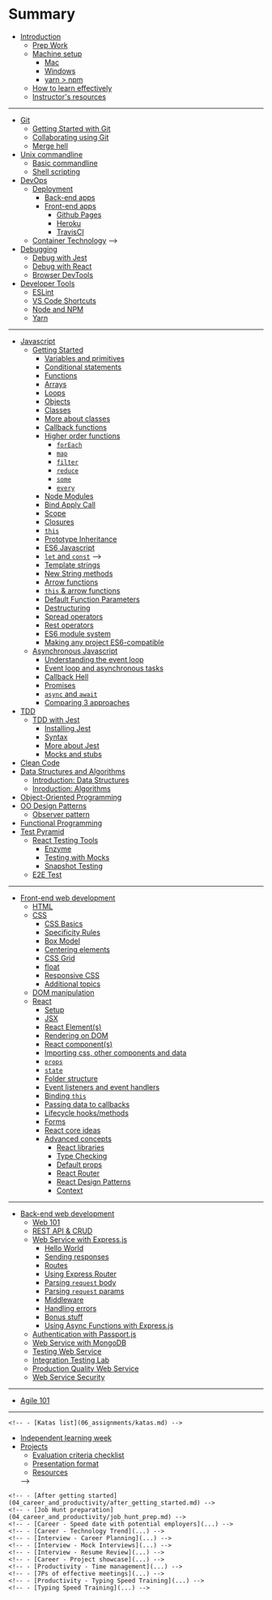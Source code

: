 # Summary

- [Introduction](README.md)
	<!-- - [Goals](goals_and_objectives.md) -->
	- [Prep Work](00_prep_work/readme.md)
	- [Machine setup](01_programming_fundamentals/machine_setup/readme.md)
		- [Mac](01_programming_fundamentals/machine_setup/mac.md)
		- [Windows](01_programming_fundamentals/machine_setup/windows.md)
		- [yarn > npm](02_web_development_back_end/nodejs/npm_vs_yarn.md)
	- [How to learn effectively](01_programming_fundamentals/learning_to_learn.md)
	- [Instructor's resources](instructors_resources.md)
----
- [Git](01_programming_fundamentals/git/readme.md)
	- [Getting Started with Git](01_programming_fundamentals/git/basic_git_1.md)
	- [Collaborating using Git](01_programming_fundamentals/git/basic_git_2.md)
	- [Merge hell](01_programming_fundamentals/git/merge_hell.md)
	<!-- - [Advanced git](01_programming_fundamentals/git/advanced_git.md) -->
- [Unix commandline](01_programming_fundamentals/commandline/readme.md)
	- [Basic commandline](01_programming_fundamentals/commandline/commandline_basics.md)
	- [Shell scripting](01_programming_fundamentals/commandline/shell_scripting.md)
- [DevOps](01_programming_fundamentals/devops/readme.md)
	- [Deployment](01_programming_fundamentals/devops/deployment/readme.md)
		- [Back-end apps](01_programming_fundamentals/devops/deployment/back_end/readme.md)
		- [Front-end apps](01_programming_fundamentals/devops/deployment/front_end/readme.md)
			- [Github Pages](01_programming_fundamentals/devops/deployment/front_end/github_pages.md)
			- [Heroku](01_programming_fundamentals/devops/deployment/front_end/react_heroku.md)
			- [TravisCI](01_programming_fundamentals/devops/deployment/front_end/travis_ci.md)
	- [Container Technology](01_programming_fundamentals/devops/containers.md) -->
		<!-- - [Managing Secrets](01_programming_fundamentals/devops/deployment/config_secrets.md) -->
	<!-- - [CI and CD](01_programming_fundamentals/devops/ci_and_cd.md) -->
- [Debugging](01_programming_fundamentals/debugging/readme.md)
	- [Debug with Jest](01_programming_fundamentals/debugging/debug_jest.md)
	- [Debug with React](01_programming_fundamentals/debugging/debug_react.md)
	- [Browser DevTools](01_programming_fundamentals/debugging/browser_devtools.md)
- [Developer Tools](08_developer_tools/readme.md)
	- [ESLint](08_developer_tools/eslint.md)
	- [VS Code Shortcuts](08_developer_tools/vs_code_shortcuts.md)
	- [Node and NPM](08_developer_tools/node_and_npm.md)
	- [Yarn](08_developer_tools/npm_vs_yarn.md)
----
- [Javascript](01_programming_fundamentals/javascript/readme.md)
	- [Getting Started](01_programming_fundamentals/javascript/javascript_getting_started.md)
		- [Variables and primitives](01_programming_fundamentals/javascript/variables_and_primitives.md)
		- [Conditional statements](01_programming_fundamentals/javascript/conditional_statements.md)
		- [Functions](01_programming_fundamentals/javascript/functions.md)
		- [Arrays](01_programming_fundamentals/javascript/arrays.md)
		- [Loops](01_programming_fundamentals/javascript/loops.md)
		- [Objects](01_programming_fundamentals/javascript/objects.md)
		- [Classes](01_programming_fundamentals/javascript/classes_part1.md)
		- [More about classes](01_programming_fundamentals/javascript/classes_part2.md)
		- [Callback functions](01_programming_fundamentals/javascript/callbacks.md)
		- [Higher order functions](01_programming_fundamentals/javascript/higher_order_functions/readme.md)
			- [`forEach`](01_programming_fundamentals/javascript/higher_order_functions/forEach.md)
			- [`map`](01_programming_fundamentals/javascript/higher_order_functions/map.md)
			- [`filter`](01_programming_fundamentals/javascript/higher_order_functions/filter.md)
			- [`reduce`](01_programming_fundamentals/javascript/higher_order_functions/reduce.md)
			- [`some`](01_programming_fundamentals/javascript/higher_order_functions/some.md)
			- [`every`](01_programming_fundamentals/javascript/higher_order_functions/every.md)
		- [Node Modules](01_programming_fundamentals/javascript/node_module_system.md)
		- [Bind Apply Call](01_programming_fundamentals/javascript/bind_apply_call.md)
		- [Scope](01_programming_fundamentals/javascript/scope.md)
		- [Closures](01_programming_fundamentals/javascript/closures.md)
		- [`this`](01_programming_fundamentals/javascript/this.md)
		- [Prototype Inheritance](01_programming_fundamentals/javascript/prototypes.md)
		- [ES6 Javascript](01_programming_fundamentals/javascript/es6_overview.md)
		- [`let` and `const`](01_programming_fundamentals/javascript/let_and_const.md) -->
		- [Template strings](01_programming_fundamentals/javascript/template_strings.md)
		- [New String methods](01_programming_fundamentals/javascript/new_string_methods.md)
		- [Arrow functions](01_programming_fundamentals/javascript/arrow_functions.md)
		- [`this` & arrow functions](01_programming_fundamentals/javascript/arrow_functions_and_this.md)
		- [Default Function Parameters](01_programming_fundamentals/javascript/default_function_parameters.md)
		- [Destructuring](01_programming_fundamentals/javascript/destructuring.md)
		- [Spread operators](01_programming_fundamentals/javascript/spread.md)
		- [Rest operators](01_programming_fundamentals/javascript/rest.md)
		- [ES6 module system](01_programming_fundamentals/javascript/es6_module_system.md)
		- [Making any project ES6-compatible](01_programming_fundamentals/javascript/using_es6_import_system.md)
	- [Asynchronous Javascript](01_programming_fundamentals/javascript/asynchronous/readme.md)
		- [Understanding the event loop](01_programming_fundamentals/javascript/asynchronous/event_loop.md)
		- [Event loop and asynchronous tasks](01_programming_fundamentals/javascript/asynchronous/event_loop_and_async_tasks.md)
		- [Callback Hell](01_programming_fundamentals/javascript/asynchronous/callback_hell.md)
		- [Promises](01_programming_fundamentals/javascript/asynchronous/promises.md)
		- [`async` and `await`](01_programming_fundamentals/javascript/asynchronous/async_await.md)
		- [Comparing 3 approaches](01_programming_fundamentals/javascript/asynchronous/comparing_callback_styles.md)
- [TDD](01_programming_fundamentals/tdd/readme.md)
	- [TDD with Jest](01_programming_fundamentals/tdd/tdd_with_jest/readme.md)
		- [Installing Jest](01_programming_fundamentals/tdd/tdd_with_jest/install_jest.md)
		- [Syntax](01_programming_fundamentals/tdd/tdd_with_jest/test_syntax.md)
		- [More about Jest](01_programming_fundamentals/tdd/tdd_with_jest/more_jest.md)
		- [Mocks and stubs](01_programming_fundamentals/tdd/mocks_and_stubs.md)
	<!-- - [Error handling](01_programming_fundamentals/tdd/error_handling.md) -->
- [Clean Code](01_programming_fundamentals/clean_code.md)
- [Data Structures and Algorithms](01_programming_fundamentals/data_structure_and_algorithms/readme.md)
	- [Introduction: Data Structures](01_programming_fundamentals/data_structure_and_algorithms/data_structures.md)
	- [Inroduction: Algorithms](01_programming_fundamentals/data_structure_and_algorithms/algorithms.md)
- [Object-Oriented Programming](01_programming_fundamentals/oop/readme.md)
- [OO Design Patterns](01_programming_fundamentals/design_patterns/readme.md)
	- [Observer pattern](01_programming_fundamentals/design_patterns/observer_pattern.md)
- [Functional Programming](01_programming_fundamentals/functional_programming/readme.md)
- [Test Pyramid](01_programming_fundamentals/testing_pyramid/readme.md)
	- [React Testing Tools](01_programming_fundamentals/testing_pyramid/react_testing_tools/readme.md)
		- [Enzyme](01_programming_fundamentals/testing_pyramid/react_testing_tools/enzyme.md)
		- [Testing with Mocks](01_programming_fundamentals/testing_pyramid/react_testing_tools/mocks.md)
		- [Snapshot Testing](01_programming_fundamentals/testing_pyramid/react_testing_tools/snapshot_testing.md)
	- [E2E Test](01_programming_fundamentals/testing_pyramid/e2e_tests.md)
	<!-- - [Integration Test](01_programming_fundamentals/testing_pyramid/integration_testing.md) -->
----
- [Front-end web development](02_web_development_front_end/readme.md)
	- [HTML](02_web_development_front_end/basics/html.md)
	- [CSS](02_web_development_front_end/basics/css/readme.md)
		- [CSS Basics](02_web_development_front_end/basics/css/basics.md)
		- [Specificity Rules](02_web_development_front_end/basics/css/specificity_rules.md)
		- [Box Model](02_web_development_front_end/basics/css/box_model.md)
		- [Centering elements](02_web_development_front_end/basics/css/centering_elements.md)
		- [CSS Grid](02_web_development_front_end/basics/css/css_grid.md)
		- [float](02_web_development_front_end/basics/css/float.md)
		- [Responsive CSS](02_web_development_front_end/basics/css/css_responsive.md)
		- [Additional topics](02_web_development_front_end/basics/css/additional_topics.md)
	- [DOM manipulation](02_web_development_front_end/basics/DOM.md)
	<!-- - [HTTP requests with `fetch`](02_web_development_front_end/http_requests_with_fetch.md) -->
	- [React](02_web_development_front_end/react/readme.md)
		- [Setup](02_web_development_front_end/react/setup.md)
		- [JSX](02_web_development_front_end/react/jsx.md)
		- [React Element(s)](02_web_development_front_end/react/react_elements.md)
		- [Rendering on DOM](02_web_development_front_end/react/render_dom.md)
		- [React component(s)](02_web_development_front_end/react/react_components.md)
		- [Importing css, other components and data](02_web_development_front_end/react/imports.md)
		- [`props`](02_web_development_front_end/react/props.md)
		- [`state`](02_web_development_front_end/react/state.md)
		- [Folder structure](02_web_development_front_end/react/folder_structure.md)
		- [Event listeners and event handlers](02_web_development_front_end/react/event_handlers.md)
		- [Binding `this`](02_web_development_front_end/react/binding_this.md)
		- [Passing data to callbacks](02_web_development_front_end/react/passing_data_to_callbacks.md)
		- [Lifecycle hooks/methods](02_web_development_front_end/react/lifecycle_hooks.md)
		- [Forms](02_web_development_front_end/react/forms.md)
		- [React core ideas](02_web_development_front_end/react/react_core_ideas.md)
		- [Advanced concepts](02_web_development_front_end/react/advanced_concepts/readme.md)
			- [React libraries](02_web_development_front_end/react/advanced_concepts/react_components.md)
			- [Type Checking](02_web_development_front_end/react/advanced_concepts/type_checking.md)
			- [Default props](02_web_development_front_end/react/advanced_concepts/default_props.md)
			- [React Router](02_web_development_front_end/react/advanced_concepts/react_router.md)
			- [React Design Patterns](02_web_development_front_end/react/advanced_concepts/react_design_patterns.md)
			- [Context](02_web_development_front_end/react/advanced_concepts/context.md)
			<!-- - [Webpack](02_web_development_front_end/react/webpack.md) -->
			<!-- - [Redux](02_web_development_front_end/react/redux.md) -->
----
- [Back-end web development](02_web_development_back_end/readme.md)
	- [Web 101](02_web_development_back_end/web_101.md)
	- [REST API & CRUD](02_web_development_back_end/rest_api/readme.md)
	- [Web Service with Express.js](02_web_development_back_end/express_rest_api/readme.md)
		- [Hello World](02_web_development_back_end/express_rest_api/helloworld.md)
		- [Sending responses](02_web_development_back_end/express_rest_api/sending_responses.md)
		- [Routes](02_web_development_back_end/express_rest_api/routes.md)
		- [Using Express Router](02_web_development_back_end/express_rest_api/using_express_router.md)
		- [Parsing `request` body](02_web_development_back_end/express_rest_api/body_parser.md)
		- [Parsing `request` params](02_web_development_back_end/express_rest_api/params.md)
		- [Middleware](02_web_development_back_end/express_rest_api/middleware.md)
		- [Handling errors](02_web_development_back_end/express_rest_api/error_handling.md)
		- [Bonus stuff](02_web_development_back_end/express_rest_api/bonus_stuff.md)
		- [Using Async Functions with Express.js](02_web_development_back_end/using_async_await_with_express.md)
	- [Authentication with Passport.js](02_web_development_back_end/express_api_authentication.md)
	- [Web Service with MongoDB](02_web_development_back_end/development_with_mongodb.md)
	- [Testing Web Service](02_web_development_back_end/express_api_testing.md)
	- [Integration Testing Lab](02_web_development_back_end/express_rest_api/adding_integration_tests.md)
	- [Production Quality Web Service](02_web_development_back_end/express_in_production.md)
	- [Web Service Security](02_web_development_back_end/web_service_security.md)
	
----
- [Agile 101](03_agile_practices/readme.md)
	
----
<!-- - [Assignments](06_assignments/readme.md) -->
	<!-- - [Katas list](06_assignments/katas.md) -->
- [Independent learning week](06_assignments/independent_learning_week.md)
- [Projects](05_projects/readme.md)
	- [Evaluation criteria checklist](05_projects/evaluation_criteria.md)
	- [Presentation format](05_projects/presentation_format.md)
	- [Resources](05_projects/resources.md)
	<!-- - [Final project](05_projects/final_project.md) --> -->
<!-- - [Career and productivity](04_career_and_productivity/readme.md) -->
	<!-- - [After getting started](04_career_and_productivity/after_getting_started.md) -->
	<!-- - [Job Hunt preparation](04_career_and_productivity/job_hunt_prep.md) -->
	<!-- - [Career - Speed date with potential employers](...) -->
	<!-- - [Career - Technology Trend](...) -->
	<!-- - [Interview - Career Planning](...) -->
	<!-- - [Interview - Mock Interviews](...) -->
	<!-- - [Interview - Resume Review](...) -->
	<!-- - [Career - Project showcase](...) -->
	<!-- - [Productivity - Time management](...) -->
	<!-- - [7Ps of effective meetings](...) -->
	<!-- - [Productivity - Typing Speed Training](...) -->
	<!-- - [Typing Speed Training](...) -->
<!-- - [Additional modules](07_additional_modules/readme.md) these can be added if the trainees have time, bandwidth and interest -->

<!-- add BDD topic -->
<!-- feature toggles in react: http://blog.launchdarkly.com/tag/react-redux/ -->
